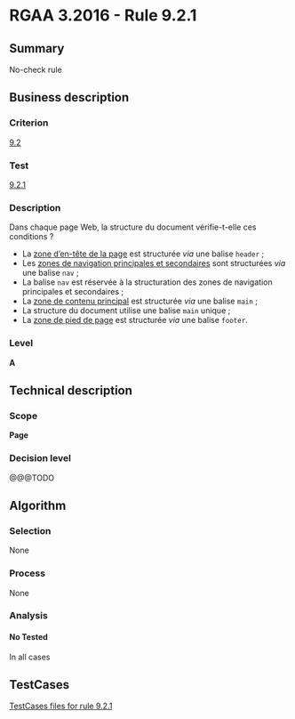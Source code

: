 # RGAA 3.2016 - Rule 9.2.1

## Summary
No-check rule


## Business description

### Criterion
[9.2](http://references.modernisation.gouv.fr/rgaa-accessibilite/criteres.html#crit-9-2)

### Test
[9.2.1](http://references.modernisation.gouv.fr/rgaa-accessibilite/criteres.html#test-9-2-1)

### Description
<div lang="fr">Dans chaque page Web, la structure du document v&#xE9;rifie-t-elle ces conditions&nbsp;? <ul><li>La <a href="http://references.modernisation.gouv.fr/rgaa-accessibilite/glossaire.html#zone-header">zone d&#x2019;en-t&#xEA;te de la page</a> est structur&#xE9;e <i>via</i> une balise <code lang="en">header</code>&nbsp;;</li> <li>Les <a href="http://references.modernisation.gouv.fr/rgaa-accessibilite/glossaire.html#menu-de-navigation">zones de navigation principales et secondaires</a> sont structur&#xE9;es <i>via</i> une balise <code lang="en">nav</code>&nbsp;;</li> <li>La balise <code lang="en">nav</code> est r&#xE9;serv&#xE9;e &#xE0; la structuration des zones de navigation principales et secondaires&nbsp;;</li> <li>La <a href="http://references.modernisation.gouv.fr/rgaa-accessibilite/glossaire.html#zone-main">zone de contenu principal</a> est structur&#xE9;e <i>via</i> une balise <code lang="en">main</code>&nbsp;;</li> <li>La structure du document utilise une balise <code lang="en">main</code> unique&nbsp;;</li> <li>La <a href="http://references.modernisation.gouv.fr/rgaa-accessibilite/glossaire.html#zone-footer">zone de pied de page</a> est structur&#xE9;e <i>via</i> une balise <code lang="en">footer</code>.</li> </ul></div>

### Level
**A**


## Technical description

### Scope
**Page**

### Decision level
@@@TODO


## Algorithm

### Selection
None

### Process
None

### Analysis

#### No Tested
In all cases


##  TestCases

[TestCases files for rule 9.2.1](https://github.com/Asqatasun/Asqatasun/tree/develop/rules/rules-rgaa3.2016/src/test/resources/testcases/rgaa32016/Rgaa32016Rule090201/)


